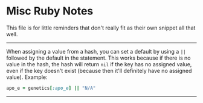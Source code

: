 # Misc Ruby Notes

This file is for little reminders that don't really fit as their own snippet all that well.

---

When assigning a value from a hash, you can set a default by using a `||` followed by the default in the statement. This works because if there is no value in the hash, the hash will return `nil` if the key has no assigned value, even if the key doesn't exist (because then it'll definitely have no assigned value). Example:

```ruby
apo_e = genetics[:apo_e] || "N/A"
```

---


